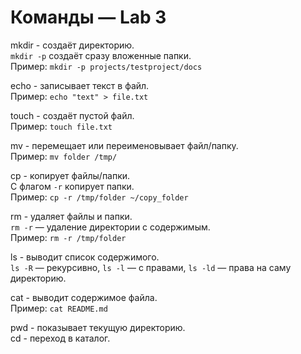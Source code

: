 # Команды — Lab 3

mkdir - создаёт директорию.  
`mkdir -p` создаёт сразу вложенные папки.  
Пример: `mkdir -p projects/testproject/docs`

echo - записывает текст в файл.  
Пример: `echo "text" > file.txt`

touch - создаёт пустой файл.  
Пример: `touch file.txt`

mv - перемещает или переименовывает файл/папку.  
Пример: `mv folder /tmp/`

cp - копирует файлы/папки.  
С флагом `-r` копирует папки.  
Пример: `cp -r /tmp/folder ~/copy_folder`

rm - удаляет файлы и папки.  
`rm -r` — удаление директории с содержимым.  
Пример: `rm -r /tmp/folder`

ls - выводит список содержимого.  
`ls -R` — рекурсивно, `ls -l` — с правами, `ls -ld` — права на саму директорию.

cat - выводит содержимое файла.  
Пример: `cat README.md`

pwd - показывает текущую директорию.  
cd - переход в каталог.
